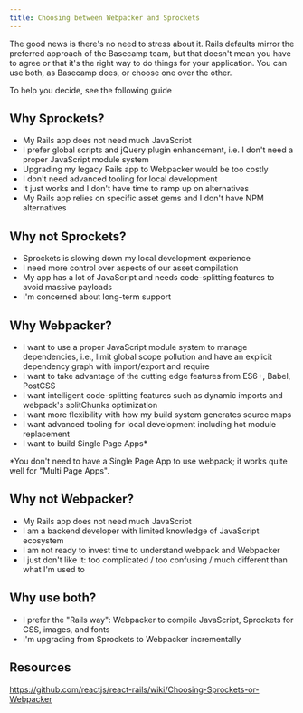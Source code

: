 ```yaml
---
title: Choosing between Webpacker and Sprockets
---
```


The good news is there's no need to stress about it. Rails defaults mirror the preferred approach of the Basecamp team, but that doesn't mean you have to agree or that it's the right way to do things for your application. You can use both, as Basecamp does, or choose one over the other.

To help you decide, see the following guide

## Why Sprockets?

- My Rails app does not need much JavaScript
- I prefer global scripts and jQuery plugin enhancement, i.e. I don't need a proper JavaScript module system
- Upgrading my legacy Rails app to Webpacker would be too costly
- I don't need advanced tooling for local development
- It just works and I don't have time to ramp up on alternatives
- My Rails app relies on specific asset gems and I don't have NPM alternatives

## Why not Sprockets?

- Sprockets is slowing down my local development experience
- I need more control over aspects of our asset compilation
- My app has a lot of JavaScript and needs code-splitting features to avoid massive payloads
- I'm concerned about long-term support

## Why Webpacker?

- I want to use a proper JavaScript module system to manage dependencies, i.e., limit global scope pollution and have an explicit dependency graph with import/export and require
- I want to take advantage of the cutting edge features from ES6+, Babel, PostCSS
- I want intelligent code-splitting features such as dynamic imports and webpack's splitChunks optimization
- I want more flexibility with how my build system generates source maps
- I want advanced tooling for local development including hot module replacement
- I want to build Single Page Apps\*

\*You don't need to have a Single Page App to use webpack; it works quite well for "Multi Page Apps".

## Why not Webpacker?

- My Rails app does not need much JavaScript
- I am a backend developer with limited knowledge of JavaScript ecosystem
- I am not ready to invest time to understand webpack and Webpacker
- I just don't like it: too complicated / too confusing / much different than what I'm used to

## Why use both?

- I prefer the "Rails way": Webpacker to compile JavaScript, Sprockets for CSS, images, and fonts
- I'm upgrading from Sprockets to Webpacker incrementally

## Resources

https://github.com/reactjs/react-rails/wiki/Choosing-Sprockets-or-Webpacker
